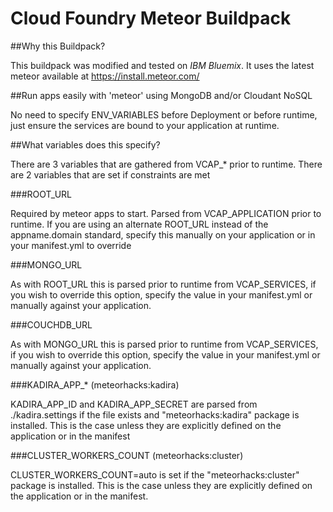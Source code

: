 Cloud Foundry Meteor Buildpack
==============================

##Why this Buildpack?

This buildpack was modified and tested on _IBM Bluemix_. It uses the latest meteor available at https://install.meteor.com/

##Run apps easily with 'meteor' using MongoDB and/or Cloudant NoSQL 

No need to specify ENV_VARIABLES before Deployment or before runtime, just ensure the services are bound to your application at runtime.

##What variables does this specify?

There are 3 variables that are gathered from VCAP_* prior to runtime.
There are 2 variables that are set if constraints are met

###ROOT_URL

Required by meteor apps to start. Parsed from VCAP_APPLICATION prior to runtime. If you are using an alternate ROOT_URL instead of the appname.domain standard, specify this manually on your application or in your manifest.yml to override

###MONGO_URL

As with ROOT_URL this is parsed prior to runtime from VCAP_SERVICES, if you wish to override this option, specify the value in your manifest.yml or manually against your application.

###COUCHDB_URL

As with MONGO_URL this is parsed prior to runtime from VCAP_SERVICES, if you wish to override this option, specify the value in your manifest.yml or manually against your application.

###KADIRA_APP_* (meteorhacks:kadira)

KADIRA_APP_ID and KADIRA_APP_SECRET are parsed from ./kadira.settings if the file exists and "meteorhacks:kadira" package is installed. This is the case unless they are explicitly defined on the application or in the manifest

###CLUSTER_WORKERS_COUNT (meteorhacks:cluster)

CLUSTER_WORKERS_COUNT=auto is set if the "meteorhacks:cluster" package is installed. This is the case unless they are explicitly defined on the application or in the manifest.
